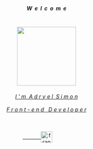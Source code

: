

<div align="center">
 <h5>
  <br><br><br><br>
   W&nbsp&nbspe&nbsp&nbspl&nbsp&nbspc&nbsp&nbspo&nbsp&nbspm&nbsp&nbspe
  </h5><br>
 </div>
 
<div align="center" style="border-radius: 50%"> 
 <a href="https://linkedin.com/in/adryelsimon" target="_blank"> 
  <img height="154em" src="https://media3.giphy.com/media/g79am6uuZJKSc/giphy.gif?cid=790b76115f2dc291cb9432b1aec28e588acf04950bb591d5&rid=giphy.gif&ct=g"/><br>
</div>
<div align="center">
<h6> I&nbsp'&nbspm&nbsp A&nbspd&nbspr&nbspy&nbspe&nbspl&nbsp S&nbspi&nbspm&nbspo&nbspn 
<br><br>
F&nbspr&nbspo&nbspn&nbspt&nbsp-&nbspe&nbspn&nbspd&nbsp &nbspD&nbspe&nbspv&nbspe&nbspl&nbspo&nbspp&nbspe&nbspr <br><br></h6>
  &nbsp&nbsp&nbsp&nbsp&nbsp&nbsp&nbsp&nbsp&nbsp&nbsp&nbsp
     <a href="https://linkedin.com/in/franciscpd" target="blank"><img align="center" src="https://raw.githubusercontent.com/rahuldkjain/github-profile-readme-generator/master/src/images/icons/Social/linked-in-alt.svg" alt="franciscpd" height="30" width="30" /></a>
      &nbsp&nbsp&nbsp&nbsp&nbsp &nbsp&nbsp&nbsp&nbsp&nbsp 
 </div>
